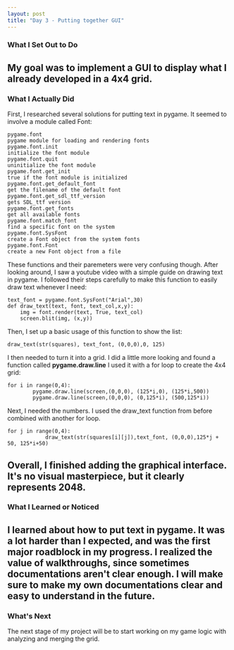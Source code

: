 ```yaml
---
layout: post
title: "Day 3 - Putting together GUI"
---
```


### What I Set Out to Do
My goal was to implement a GUI to display what I already developed in a 4x4 grid.
---

### What I Actually Did

First, I researched several solutions for putting text in pygame. It seemed to involve a module called Font:
~~~
pygame.font
pygame module for loading and rendering fonts
pygame.font.init
initialize the font module
pygame.font.quit
uninitialize the font module
pygame.font.get_init
true if the font module is initialized
pygame.font.get_default_font
get the filename of the default font
pygame.font.get_sdl_ttf_version
gets SDL_ttf version
pygame.font.get_fonts
get all available fonts
pygame.font.match_font
find a specific font on the system
pygame.font.SysFont
create a Font object from the system fonts
pygame.font.Font
create a new Font object from a file
~~~
These functions and their paremeters were very confusing though. After looking around, I saw a youtube video with a simple guide on drawing text in pygame.
I followed their steps carefully to make this function to easily draw text whenever I need:
~~~
text_font = pygame.font.SysFont("Arial",30)
def draw_text(text, font, text_col,x,y):
    img = font.render(text, True, text_col)
    screen.blit(img, (x,y))
~~~
Then, I set up a basic usage of this function to show the list:
~~~
draw_text(str(squares), text_font, (0,0,0),0, 125)
~~~
I then needed to turn it into a grid. I did a little more looking and found a function called **pygame.draw.line**
I used it with a for loop to create the 4x4 grid:
~~~
for i in range(0,4):
        pygame.draw.line(screen,(0,0,0), (125*i,0), (125*i,500))
        pygame.draw.line(screen,(0,0,0), (0,125*i), (500,125*i))
~~~
Next, I needed the numbers. I used the draw_text function from before combined with another for loop.
~~~
for j in range(0,4):
            draw_text(str(squares[i][j]),text_font, (0,0,0),125*j + 50, 125*i+50)
~~~
Overall, I finished adding the graphical interface. It's no visual masterpiece, but it clearly represents 2048.
---

### What I Learned or Noticed
I learned about how to put text in pygame. It was a lot harder than I expected, and was the first major roadblock in my progress. I realized the value of walkthroughs, since sometimes documentations aren't clear enough. I will make sure to make my own documentations clear and easy to understand in the future. 
---

### What's Next

The next stage of my project will be to start working on my game logic with analyzing and merging the grid.

